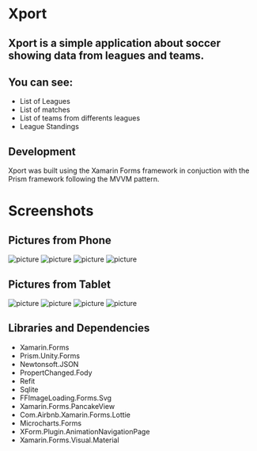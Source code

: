 # Xport

## Xport is a simple application about soccer showing data from leagues and teams.
## You can see:
* List of Leagues
* List of matches
* List of teams from differents leagues
* League Standings

## Development
Xport was built using the Xamarin Forms framework in conjuction with the Prism framework following the MVVM pattern.

# Screenshots

## Pictures from Phone

![picture](Login.png)
![picture](League.jpeg)
![picture](Table.jpeg)
![picture](Match.jpeg)

## Pictures from Tablet
![picture](MatchT.jpeg)
![picture](LeagueT.jpeg)
![picture](FavoriteT.jpeg)
![picture](ChartsT.jpeg)

## Libraries and Dependencies
* Xamarin.Forms
* Prism.Unity.Forms
* Newtonsoft.JSON
* PropertChanged.Fody
* Refit
* Sqlite
* FFImageLoading.Forms.Svg
* Xamarin.Forms.PancakeView
* Com.Airbnb.Xamarin.Forms.Lottie
* Microcharts.Forms
* XForm.Plugin.AnimationNavigationPage
* Xamarin.Forms.Visual.Material
